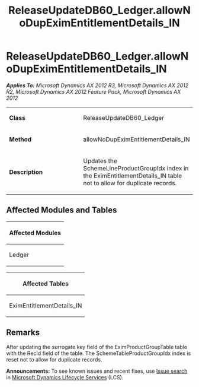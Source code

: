 ﻿---
title: ReleaseUpdateDB60_Ledger.allowNoDupEximEntitlementDetails_IN
TOCTitle: ReleaseUpdateDB60_Ledger.allowNoDupEximEntitlementDetails_IN
ms:assetid: 0172cc76-4d7c-b633-b476-1187445ea614
ms:mtpsurl: https://msdn.microsoft.com/en-us/library/JJ684625(v=AX.60)
ms:contentKeyID: 49706322
ms.date: 05/18/2015
mtps_version: v=AX.60
---

# ReleaseUpdateDB60\_Ledger.allowNoDupEximEntitlementDetails\_IN 


_**Applies To:** Microsoft Dynamics AX 2012 R3, Microsoft Dynamics AX 2012 R2, Microsoft Dynamics AX 2012 Feature Pack, Microsoft Dynamics AX 2012_

<table>
<colgroup>
<col style="width: 50%" />
<col style="width: 50%" />
</colgroup>
<tbody>
<tr class="odd">
<td><p><strong>Class</strong></p></td>
<td><p>ReleaseUpdateDB60_Ledger</p></td>
</tr>
<tr class="even">
<td><p><strong>Method</strong></p></td>
<td><p>allowNoDupEximEntitlementDetails_IN</p></td>
</tr>
<tr class="odd">
<td><p><strong>Description</strong></p></td>
<td><p>Updates the SchemeLineProductGroupIdx index in the EximEntitlementDetails_IN table not to allow for duplicate records.</p></td>
</tr>
</tbody>
</table>


## Affected Modules and Tables

<table>
<colgroup>
<col style="width: 100%" />
</colgroup>
<thead>
<tr class="header">
<th><p>Affected Modules</p></th>
</tr>
</thead>
<tbody>
<tr class="odd">
<td><p>Ledger</p></td>
</tr>
</tbody>
</table>


<table>
<colgroup>
<col style="width: 100%" />
</colgroup>
<thead>
<tr class="header">
<th><p>Affected Tables</p></th>
</tr>
</thead>
<tbody>
<tr class="odd">
<td><p>EximEntitlementDetails_IN</p></td>
</tr>
</tbody>
</table>


## Remarks

After updating the surrogate key field of the EximProductGroupTable table with the RecId field of the table. The SchemeTableProductGroupIdx index is reset not to allow for duplicate records.

  
**Announcements:** To see known issues and recent fixes, use [Issue search](http://go.microsoft.com/fwlink/?linkid=389258) in [Microsoft Dynamics Lifecycle Services](http://go.microsoft.com/fwlink/?linkid=306505) (LCS).

